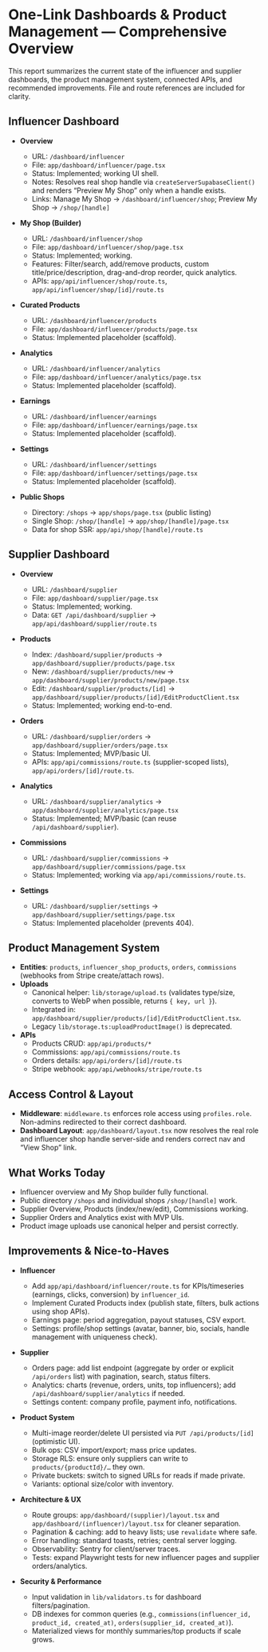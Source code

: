 # One-Link Dashboards & Product Management — Comprehensive Overview

This report summarizes the current state of the influencer and supplier dashboards, the product management system, connected APIs, and recommended improvements. File and route references are included for clarity.

## Influencer Dashboard

- **Overview**
  - URL: `/dashboard/influencer`
  - File: `app/dashboard/influencer/page.tsx`
  - Status: Implemented; working UI shell.
  - Notes: Resolves real shop handle via `createServerSupabaseClient()` and renders “Preview My Shop” only when a handle exists.
  - Links: Manage My Shop → `/dashboard/influencer/shop`; Preview My Shop → `/shop/[handle]`

- **My Shop (Builder)**
  - URL: `/dashboard/influencer/shop`
  - File: `app/dashboard/influencer/shop/page.tsx`
  - Status: Implemented; working.
  - Features: Filter/search, add/remove products, custom title/price/description, drag-and-drop reorder, quick analytics.
  - APIs: `app/api/influencer/shop/route.ts`, `app/api/influencer/shop/[id]/route.ts`

- **Curated Products**
  - URL: `/dashboard/influencer/products`
  - File: `app/dashboard/influencer/products/page.tsx`
  - Status: Implemented placeholder (scaffold).

- **Analytics**
  - URL: `/dashboard/influencer/analytics`
  - File: `app/dashboard/influencer/analytics/page.tsx`
  - Status: Implemented placeholder (scaffold).

- **Earnings**
  - URL: `/dashboard/influencer/earnings`
  - File: `app/dashboard/influencer/earnings/page.tsx`
  - Status: Implemented placeholder (scaffold).

- **Settings**
  - URL: `/dashboard/influencer/settings`
  - File: `app/dashboard/influencer/settings/page.tsx`
  - Status: Implemented placeholder (scaffold).

- **Public Shops**
  - Directory: `/shops` → `app/shops/page.tsx` (public listing)
  - Single Shop: `/shop/[handle]` → `app/shop/[handle]/page.tsx`
  - Data for shop SSR: `app/api/shop/[handle]/route.ts`

## Supplier Dashboard

- **Overview**
  - URL: `/dashboard/supplier`
  - File: `app/dashboard/supplier/page.tsx`
  - Status: Implemented; working.
  - Data: `GET /api/dashboard/supplier` → `app/api/dashboard/supplier/route.ts`

- **Products**
  - Index: `/dashboard/supplier/products` → `app/dashboard/supplier/products/page.tsx`
  - New: `/dashboard/supplier/products/new` → `app/dashboard/supplier/products/new/page.tsx`
  - Edit: `/dashboard/supplier/products/[id]` → `app/dashboard/supplier/products/[id]/EditProductClient.tsx`
  - Status: Implemented; working end-to-end.

- **Orders**
  - URL: `/dashboard/supplier/orders` → `app/dashboard/supplier/orders/page.tsx`
  - Status: Implemented; MVP/basic UI.
  - APIs: `app/api/commissions/route.ts` (supplier-scoped lists), `app/api/orders/[id]/route.ts`.

- **Analytics**
  - URL: `/dashboard/supplier/analytics` → `app/dashboard/supplier/analytics/page.tsx`
  - Status: Implemented; MVP/basic (can reuse `/api/dashboard/supplier`).

- **Commissions**
  - URL: `/dashboard/supplier/commissions` → `app/dashboard/supplier/commissions/page.tsx`
  - Status: Implemented; working via `app/api/commissions/route.ts`.

- **Settings**
  - URL: `/dashboard/supplier/settings` → `app/dashboard/supplier/settings/page.tsx`
  - Status: Implemented placeholder (prevents 404).

## Product Management System

- **Entities**: `products`, `influencer_shop_products`, `orders`, `commissions` (webhooks from Stripe create/attach rows).
- **Uploads**
  - Canonical helper: `lib/storage/upload.ts` (validates type/size, converts to WebP when possible, returns `{ key, url }`).
  - Integrated in: `app/dashboard/supplier/products/[id]/EditProductClient.tsx`.
  - Legacy `lib/storage.ts:uploadProductImage()` is deprecated.
- **APIs**
  - Products CRUD: `app/api/products/*`
  - Commissions: `app/api/commissions/route.ts`
  - Orders details: `app/api/orders/[id]/route.ts`
  - Stripe webhook: `app/api/webhooks/stripe/route.ts`

## Access Control & Layout

- **Middleware**: `middleware.ts` enforces role access using `profiles.role`. Non-admins redirected to their correct dashboard.
- **Dashboard Layout**: `app/dashboard/layout.tsx` now resolves the real role and influencer shop handle server-side and renders correct nav and “View Shop” link.

## What Works Today

- Influencer overview and My Shop builder fully functional.
- Public directory `/shops` and individual shops `/shop/[handle]` work.
- Supplier Overview, Products (index/new/edit), Commissions working.
- Supplier Orders and Analytics exist with MVP UIs.
- Product image uploads use canonical helper and persist correctly.

## Improvements & Nice-to-Haves

- **Influencer**
  - Add `app/api/dashboard/influencer/route.ts` for KPIs/timeseries (earnings, clicks, conversion) by `influencer_id`.
  - Implement Curated Products index (publish state, filters, bulk actions using shop APIs).
  - Earnings page: period aggregation, payout statuses, CSV export.
  - Settings: profile/shop settings (avatar, banner, bio, socials, handle management with uniqueness check).

- **Supplier**
  - Orders page: add list endpoint (aggregate by order or explicit `/api/orders` list) with pagination, search, status filters.
  - Analytics: charts (revenue, orders, units, top influencers); add `/api/dashboard/supplier/analytics` if needed.
  - Settings content: company profile, payment info, notifications.

- **Product System**
  - Multi-image reorder/delete UI persisted via `PUT /api/products/[id]` (optimistic UI).
  - Bulk ops: CSV import/export; mass price updates.
  - Storage RLS: ensure only suppliers can write to `products/{productId}/…` they own.
  - Private buckets: switch to signed URLs for reads if made private.
  - Variants: optional size/color with inventory.

- **Architecture & UX**
  - Route groups: `app/dashboard/(supplier)/layout.tsx` and `app/dashboard/(influencer)/layout.tsx` for cleaner separation.
  - Pagination & caching: add to heavy lists; use `revalidate` where safe.
  - Error handling: standard toasts, retries; central server logging.
  - Observability: Sentry for client/server traces.
  - Tests: expand Playwright tests for new influencer pages and supplier orders/analytics.

- **Security & Performance**
  - Input validation in `lib/validators.ts` for dashboard filters/pagination.
  - DB indexes for common queries (e.g., `commissions(influencer_id, product_id, created_at)`, `orders(supplier_id, created_at)`).
  - Materialized views for monthly summaries/top products if scale grows.

